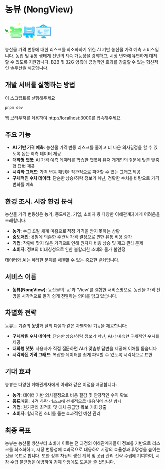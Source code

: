 # 농뷰 (NongView)

<img src="/public/logo.png" alt="NongView Logo" width="150" height="65">

농산물 가격 변동에 대한 리스크를 최소화하기 위한 AI 기반 농산물 가격 예측 서비스입니다. 농업 및 유통 생태계 전반의 지속 가능성을 강화하고, 시장 변화에 유연하게 대처할 수 있도록 지원합니다. B2B 및 B2G 양측에 긍정적인 효과를 창출할 수 있는 혁신적인 솔루션을 제공합니다.

## 개발 서버를 실행하는 방법

이 스크립트를 실행해주세요

```bash
pnpm dev
```

웹 브라우저를 이용하여 [http://localhost:3000](http://localhost:3000)를 접속해주세요.

## 주요 기능
- **AI 기반 가격 예측**: 농산물 가격 변동 리스크를 줄이고 더 나은 의사결정을 할 수 있도록 돕는 예측 데이터 제공
- **대화형 챗봇**: AI 가격 예측 데이터를 학습한 챗봇이 유저 개개인의 질문에 맞춘 맞춤형 답변 제공
- **시각화 그래프**: 가격 변동 패턴을 직관적으로 파악할 수 있는 그래프 제공
- **구체적인 수치 데이터**: 단순한 상승/하락 정보가 아닌, 정확한 수치를 바탕으로 가격 변화를 예측

## 환경 조사: 시장 환경 분석

농산물 가격 변동성은 농가, 중도매인, 기업, 소비자 등 다양한 이해관계자에게 어려움을 초래합니다:

- **농가**: 수급 조절 체계 미흡으로 적정 가격을 받지 못하는 상황
- **중도매인**: 경험에 의존한 주관적 가격 결정으로 인한 유통 비용 증가
- **기업**: 작황에 맞지 않은 가격으로 인해 원자재 비용 상승 및 재고 관리 문제
- **소비자**: 정보의 비대칭성으로 인한 불합리한 소비와 물가 불안정

데이터와 AI는 이러한 문제를 해결할 수 있는 중요한 열쇠입니다.

## 서비스 이름

- **농뷰(NongView)**: 농산물의 '농'과 'View'를 결합한 서비스명으로, 농산물 가격 전망을 시각적으로 알기 쉽게 전달하는 의미를 담고 있습니다.

## 차별화 전략

농뷰는 기존의 **농넷**과 달리 다음과 같은 차별화된 기능을 제공합니다:

- **구체화된 수치 데이터**: 단순한 상승/하락 정보가 아닌, AI가 예측한 구체적인 수치를 제공
- **대화형 챗봇**: 사용자가 직접 질문하면 AI가 맞춤형 답변을 제공해 이해를 돕습니다
- **시각화된 가격 그래프**: 복잡한 데이터를 쉽게 파악할 수 있도록 시각적으로 표현

## 기대 효과

농뷰는 다양한 이해관계자에게 아래와 같은 이점을 제공합니다:

- **농가**: 데이터 기반 의사결정으로 비용 절감 및 안정적인 수익 확보
- **중도매인**: 가격 하락 리스크에 선제적으로 대응하여 손실 방지
- **기업**: 원가관리 최적화 및 대체 공급망 확보 기회 창출
- **소비자**: 합리적인 소비를 돕는 효과적인 예산 관리

## 최종 목표

농뷰는 농산물 생산부터 소비에 이르는 전 과정의 이해관계자들이 정보를 기반으로 리스크를 최소화하고, 시장 변동성에 효과적으로 대응하여 시장의 효율성과 투명성을 높이는 것을 목표로 합니다. 또한 정부 차원의 생산 계획 및 공급 관리 전략 수립에 기여하며, 시장 수급 불균형을 예방하여 경제 안정에도 도움을 줄 것입니다.